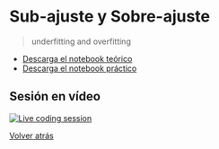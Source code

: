 # Sub-ajuste y Sobre-ajuste

> underfitting and overfitting

- [Descarga el notebook teórico][tutorial]
- [Descarga el notebook práctico][exercise]

## Sesión en vídeo

[![Live coding session][youtube-image]][youtube-video]

[Volver atrás](../.)

<!-- LINKS -->

[tutorial]:underfitting-and-overfitting.ipynb
[exercise]:exercise-underfitting-and-overfitting.ipynb
[youtube-image]:http://img.youtube.com/vi/U5R6ibUrATc/0.jpg
[youtube-video]:https://youtu.be/U5R6ibUrATc
